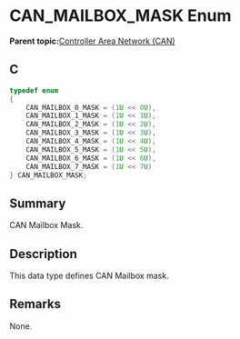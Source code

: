 # CAN\_MAILBOX\_MASK Enum

**Parent topic:**[Controller Area Network \(CAN\)](GUID-F5B9ED1E-1BBD-4120-8CF5-C3104BED03CA.md)

## C

```c
typedef enum
{
    CAN_MAILBOX_0_MASK = (1U << 0U),
    CAN_MAILBOX_1_MASK = (1U << 1U),
    CAN_MAILBOX_2_MASK = (1U << 2U),
    CAN_MAILBOX_3_MASK = (1U << 3U),
    CAN_MAILBOX_4_MASK = (1U << 4U),
    CAN_MAILBOX_5_MASK = (1U << 5U),
    CAN_MAILBOX_6_MASK = (1U << 6U),
    CAN_MAILBOX_7_MASK = (1U << 7U)
} CAN_MAILBOX_MASK;

```

## Summary

CAN Mailbox Mask.

## Description

This data type defines CAN Mailbox mask.

## Remarks

None.

